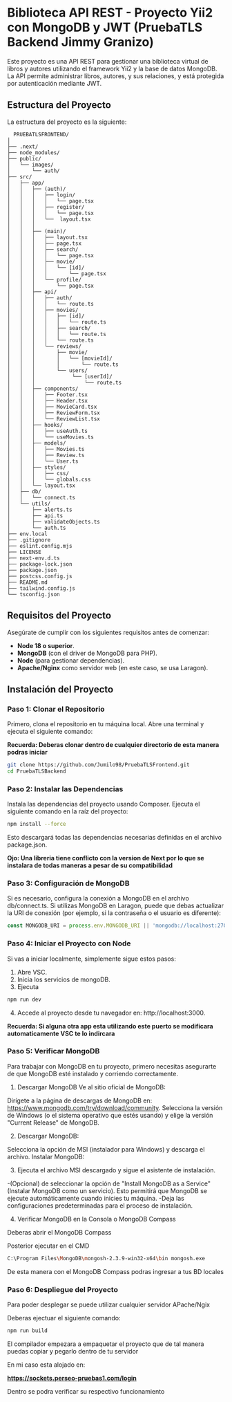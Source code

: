 # **Biblioteca API REST - Proyecto Yii2 con MongoDB y JWT (PruebaTLS Backend Jimmy Granizo)**

Este proyecto es una API REST para gestionar una biblioteca virtual de libros y autores utilizando el framework Yii2 y la base de datos MongoDB. La API permite administrar libros, autores, y sus relaciones, y está protegida por autenticación mediante JWT.

## **Estructura del Proyecto**

La estructura del proyecto es la siguiente:

      PRUEBATLSFRONTEND/
    │
    ├── .next/
    ├── node_modules/
    ├── public/
    │   └── images/
    │       └── auth/
    ├── src/
    │   ├── app/
    │   │   ├── (auth)/
    │   │   │   ├── login/
    │   │   │   │   └── page.tsx
    │   │   │   ├── register/
    │   │   │   │   └── page.tsx
    │   │   │   └──  layout.tsx 
    │   │   │           
    │   │   ├── (main)/
    │   │   │   ├── layout.tsx
    │   │   │   ├── page.tsx
    │   │   │   ├── search/
    │   │   │   │   └── page.tsx
    │   │   │   ├── movie/
    │   │   │   │   └── [id]/
    │   │   │   │       └── page.tsx
    │   │   │   └── profile/
    │   │   │       └── page.tsx
    │   │   ├── api/
    │   │   │   ├── auth/
    │   │   │   │   └── route.ts
    │   │   │   ├── movies/
    │   │   │   │   ├── [id]/
    │   │   │   │   │   └── route.ts
    │   │   │   │   ├── search/
    │   │   │   │   │   └── route.ts
    │   │   │   │   └── route.ts
    │   │   │   └── reviews/
    │   │   │       ├── movie/
    │   │   │       │   └── [movieId]/
    │   │   │       │       └── route.ts
    │   │   │       └── users/
    │   │   │            └── [userId]/    
    │   │   │                └── route.ts
    │   │   ├── components/
    │   │   │   ├── Footer.tsx
    │   │   │   ├── Header.tsx
    │   │   │   ├── MovieCard.tsx
    │   │   │   ├── ReviewForm.tsx
    │   │   │   └── ReviewList.tsx
    │   │   ├── hooks/
    │   │   │   ├── useAuth.ts
    │   │   │   └── useMovies.ts
    │   │   ├── models/
    │   │   │   ├── Movies.ts
    │   │   │   ├── Review.ts
    │   │   │   └── User.ts
    │   │   ├── styles/
    │   │   │   ├── css/
    │   │   │   └── globals.css
    │   │   └── layout.tsx
    │   ├── db/
    │   │   └── connect.ts
    │   └── utils/
    │       ├── alerts.ts
    │       ├── api.ts
    │       ├── validateObjects.ts
    │       └── auth.ts
    ├── env.local
    ├── .gitignore
    ├── eslint.config.mjs
    ├── LICENSE
    ├── next-env.d.ts
    ├── package-lock.json
    ├── package.json
    ├── postcss.config.js
    ├── README.md
    ├── tailwind.config.js
    └── tsconfig.json


## **Requisitos del Proyecto**

Asegúrate de cumplir con los siguientes requisitos antes de comenzar:

- **Node 18 o superior**.
- **MongoDB** (con el driver de MongoDB para PHP).
- **Node** (para gestionar dependencias).
- **Apache/Nginx** como servidor web (en este caso, se usa Laragon).

## **Instalación del Proyecto**

### **Paso 1: Clonar el Repositorio**

Primero, clona el repositorio en tu máquina local. Abre una terminal y ejecuta el siguiente comando:

**Recuerda: Deberas clonar dentro de cualquier directorio de esta manera podras iniciar**

```bash
git clone https://github.com/Jumilo98/PruebaTLSFrontend.git
cd PruebaTLSBackend
```
### **Paso 2: Instalar las Dependencias**

Instala las dependencias del proyecto usando Composer. Ejecuta el siguiente comando en la raíz del proyecto:

```bash
npm install --force
```

Esto descargará todas las dependencias necesarias definidas en el archivo package.json.

**Ojo: Una libreria tiene conflicto con la version de Next por lo que se instalara de todas maneras a pesar de su compatibilidad**

### **Paso 3: Configuración de MongoDB**

Si es necesario, configura la conexión a MongoDB en el archivo db/connect.ts. Si utilizas MongoDB en Laragon, puede que debas actualizar la URI de conexión (por ejemplo, si la contraseña o el usuario es diferente):

```js
const MONGODB_URI = process.env.MONGODB_URI || 'mongodb://localhost:27017/MovieReviews';
```
### **Paso 4: Iniciar el Proyecto con Node**

Si vas a iniciar localmente, simplemente sigue estos pasos:

1. Abre VSC.
2. Inicia los servicios de mongoDB.
3. Ejecuta 
```bash
npm run dev
```
4. Accede al proyecto desde tu navegador en: http://localhost:3000.

**Recuerda: Si alguna otra app esta utilizando este puerto se modificara automaticamente VSC te lo indircara**

### **Paso 5: Verificar MongoDB**

Para trabajar con MongoDB en tu proyecto, primero necesitas asegurarte de que MongoDB esté instalado y corriendo correctamente.

1. Descargar MongoDB
Ve al sitio oficial de MongoDB:

Dirígete a la página de descargas de MongoDB en: https://www.mongodb.com/try/download/community.
Selecciona la versión de Windows (o el sistema operativo que estés usando) y elige la versión "Current Release" de MongoDB.

2. Descargar MongoDB:

Selecciona la opción de MSI (instalador para Windows) y descarga el archivo.
Instalar MongoDB:

3. Ejecuta el archivo MSI descargado y sigue el asistente de instalación.

-(Opcional) de seleccionar la opción de "Install MongoDB as a Service" (Instalar MongoDB como un servicio). Esto permitirá que MongoDB se ejecute automáticamente cuando inicies tu máquina.
-Deja las configuraciones predeterminadas para el proceso de instalación.

4. Verificar MongoDB en la Consola o MongoDB Compass

Deberas abrir el MongoDB Compass 

Posterior ejecutar en el CMD
```bash
C:\Program Files\MongoDB\mongosh-2.3.9-win32-x64\bin mongosh.exe
```

De esta manera con el MongoDB Compass podras ingresar a tus BD locales

### **Paso 6: Despliegue del Proyecto**

Para poder desplegar se puede utilizar cualquier servidor APache/Ngix

Deberas ejectuar el siguiente comando:

```bash
npm run build
```

El compilador empezara a empaquetar el proyecto que de tal manera puedas copiar y pegarlo dentro de tu servidor

En mi caso esta alojado en:

**https://sockets.perseo-pruebas1.com/login**

Dentro se podra verificar su respectivo funcionamiento 